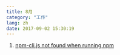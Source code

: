 ```yaml
---
title: 8月
category: "工作"
lang: zh
date: 2017-09-02 15:30:19
---
```

1. [npm-cli.js not found when running npm](https://stackoverflow.com/questions/24721903/npm-cli-js-not-found-when-running-npm)
